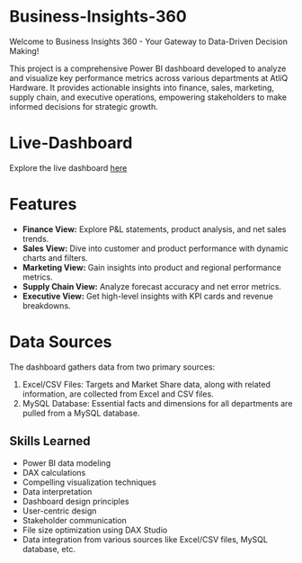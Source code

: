 # Business-Insights-360
Welcome to Business Insights 360 - Your Gateway to Data-Driven Decision Making!

This project is a comprehensive Power BI dashboard developed to analyze and visualize key performance metrics across various departments at AtliQ Hardware. It provides actionable insights into finance, sales, marketing, supply chain, and executive operations, empowering stakeholders to make informed decisions for strategic growth.

# Live-Dashboard
Explore the live dashboard [here](https://app.powerbi.com/links/cGk9pCYylD?ctid=c6e549b3-5f45-4032-aae9-d4244dc5b2c4&pbi_source=linkShare)

# Features

- **Finance View:** Explore P&L statements, product analysis, and net sales trends.
- **Sales View:** Dive into customer and product performance with dynamic charts and filters.
- **Marketing View:** Gain insights into product and regional performance metrics.
- **Supply Chain View:** Analyze forecast accuracy and net error metrics.
- **Executive View:** Get high-level insights with KPI cards and revenue breakdowns.


# Data Sources
The dashboard gathers data from two primary sources:

1. Excel/CSV Files: Targets and Market Share data, along with related information, are collected from Excel and CSV files.
2. MySQL Database: Essential facts and dimensions for all departments are pulled from a MySQL database.
   
## Skills Learned

- Power BI data modeling
- DAX calculations
- Compelling visualization techniques
- Data interpretation
- Dashboard design principles
- User-centric design
- Stakeholder communication
- File size optimization using DAX Studio
- Data integration from various sources like Excel/CSV files, MySQL database, etc.
